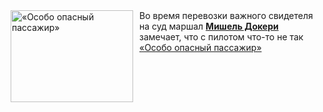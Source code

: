 <!--2025-01-25 11:00:21-->
<div class="yb">
  <div class="rss smaller1 kino_kino"><a href="https://www.kino-teatr.ru/video/45695/" title="«Особо опасный пассажир»"><img src="https://www.kino-teatr.ru/video/5/9/45695/poster.jpg" width="196" height="147" align="left" hspace="5" style="margin: 0px 10px 0px 5px" alt="«Особо опасный пассажир»"/></a>Во время перевозки важного свидетеля на суд маршал <a href=https://www.kino-teatr.ru/kino/acter/w/euro/78931/bio/ target=_blank><strong>Мишель Докери</strong></a> замечает, что с пилотом что-то не так <br><a class="light" href="https://www.kino-teatr.ru/video/45695/">«Особо опасный пассажир»</a></div>
</div>
